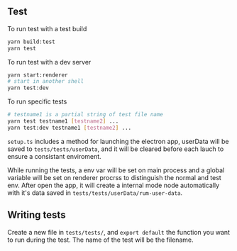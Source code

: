 ## Test

To run test with a test build
```sh
yarn build:test
yarn test
```

To run test with a dev server
```sh
yarn start:renderer
# start in another shell
yarn test:dev
```

To run specific tests
```sh
# testname1 is a partial string of test file name
yarn test testname1 [testname2] ...
yarn test:dev testname1 [testname2] ...
```

`setup.ts` includes a method for launching the electron app, userData will be saved to `tests/tests/userData`, and it will be cleared before each lauch to ensure a consistant enviroment.

While running the tests, a env var will be set on main process and a global variable will be set on renderer procrss to distinguish the normal and test env. After open the app, it will create a internal mode node automatically with it's data saved in `tests/tests/userData/rum-user-data`.

## Writing tests
Create a new file in `tests/tests/`, and `export default` the function you want to run during the test. The name of the test will be the filename.
